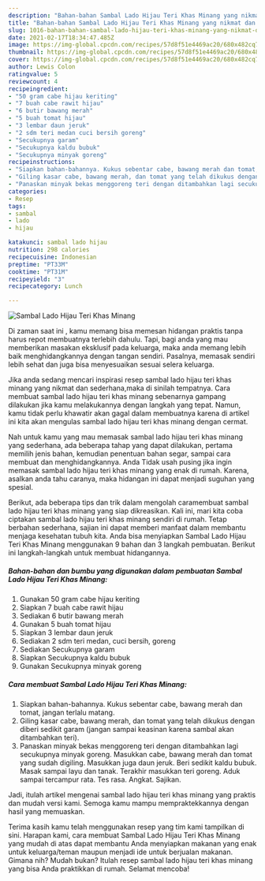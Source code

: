 ```yaml
---
description: "Bahan-bahan Sambal Lado Hijau Teri Khas Minang yang nikmat dan Mudah Dibuat"
title: "Bahan-bahan Sambal Lado Hijau Teri Khas Minang yang nikmat dan Mudah Dibuat"
slug: 1016-bahan-bahan-sambal-lado-hijau-teri-khas-minang-yang-nikmat-dan-mudah-dibuat
date: 2021-02-17T18:34:47.485Z
image: https://img-global.cpcdn.com/recipes/57d8f51e4469ac20/680x482cq70/sambal-lado-hijau-teri-khas-minang-foto-resep-utama.jpg
thumbnail: https://img-global.cpcdn.com/recipes/57d8f51e4469ac20/680x482cq70/sambal-lado-hijau-teri-khas-minang-foto-resep-utama.jpg
cover: https://img-global.cpcdn.com/recipes/57d8f51e4469ac20/680x482cq70/sambal-lado-hijau-teri-khas-minang-foto-resep-utama.jpg
author: Lewis Colon
ratingvalue: 5
reviewcount: 4
recipeingredient:
- "50 gram cabe hijau keriting"
- "7 buah cabe rawit hijau"
- "6 butir bawang merah"
- "5 buah tomat hijau"
- "3 lembar daun jeruk"
- "2 sdm teri medan cuci bersih goreng"
- "Secukupnya garam"
- "Secukupnya kaldu bubuk"
- "Secukupnya minyak goreng"
recipeinstructions:
- "Siapkan bahan-bahannya. Kukus sebentar cabe, bawang merah dan tomat, jangan terlalu matang."
- "Giling kasar cabe, bawang merah, dan tomat yang telah dikukus dengan diberi sedikit garam (jangan sampai keasinan karena sambal akan ditambahkan teri)."
- "Panaskan minyak bekas menggoreng teri dengan ditambahkan lagi secukupnya minyak goreng. Masukkan cabe, bawang merah dan tomat yang sudah digiling. Masukkan juga daun jeruk. Beri sedikit kaldu bubuk. Masak sampai layu dan tanak. Terakhir masukkan teri goreng. Aduk sampai tercampur rata. Tes rasa. Angkat. Sajikan."
categories:
- Resep
tags:
- sambal
- lado
- hijau

katakunci: sambal lado hijau 
nutrition: 298 calories
recipecuisine: Indonesian
preptime: "PT33M"
cooktime: "PT31M"
recipeyield: "3"
recipecategory: Lunch

---
```



![Sambal Lado Hijau Teri Khas Minang](https://img-global.cpcdn.com/recipes/57d8f51e4469ac20/680x482cq70/sambal-lado-hijau-teri-khas-minang-foto-resep-utama.jpg)

Di zaman  saat ini , kamu memang bisa memesan hidangan praktis tanpa harus repot membuatnya terlebih dahulu. Tapi, bagi anda yang mau memberikan masakan eksklusif pada keluarga, maka anda memang lebih baik menghidangkannya dengan tangan sendiri. Pasalnya, memasak sendiri lebih sehat dan juga bisa menyesuaikan sesuai selera keluarga.

Jika anda sedang mencari inspirasi resep sambal lado hijau teri khas minang yang nikmat dan sederhana,maka di sinilah tempatnya. Cara membuat sambal lado hijau teri khas minang  sebenarnya gampang dilakukan jika kamu melakukannya dengan langkah yang tepat. Namun, kamu tidak perlu khawatir akan gagal dalam membuatnya 
karena di artikel ini kita akan mengulas sambal lado hijau teri khas minang dengan cermat.  



Nah untuk kamu yang mau memasak sambal lado hijau teri khas minang yang sederhana, ada beberapa tahap yang dapat dilakukan, pertama memilih jenis bahan, kemudian penentuan bahan segar, sampai cara membuat dan menghidangkannya. Anda Tidak usah pusing jika ingin memasak sambal lado hijau teri khas minang yang enak di rumah. Karena, asalkan anda  tahu caranya, maka hidangan ini dapat menjadi suguhan yang spesial.

Berikut, ada beberapa tips dan trik dalam mengolah caramembuat sambal lado hijau teri khas minang yang siap dikreasikan. Kali ini, mari kita coba ciptakan sambal lado hijau teri khas minang sendiri di rumah. Tetap berbahan sederhana, sajian ini dapat memberi manfaat dalam membantu menjaga kesehatan tubuh kita. Anda bisa menyiapkan Sambal Lado Hijau Teri Khas Minang menggunakan 9 bahan dan 3 langkah pembuatan. Berikut ini langkah-langkah untuk membuat hidangannya.

<!--inarticleads1-->

##### Bahan-bahan dan bumbu yang digunakan dalam pembuatan Sambal Lado Hijau Teri Khas Minang:

1. Gunakan 50 gram cabe hijau keriting
1. Siapkan 7 buah cabe rawit hijau
1. Sediakan 6 butir bawang merah
1. Gunakan 5 buah tomat hijau
1. Siapkan 3 lembar daun jeruk
1. Sediakan 2 sdm teri medan, cuci bersih, goreng
1. Sediakan Secukupnya garam
1. Siapkan Secukupnya kaldu bubuk
1. Gunakan Secukupnya minyak goreng




<!--inarticleads2-->

##### Cara membuat Sambal Lado Hijau Teri Khas Minang:

1. Siapkan bahan-bahannya. Kukus sebentar cabe, bawang merah dan tomat, jangan terlalu matang.
1. Giling kasar cabe, bawang merah, dan tomat yang telah dikukus dengan diberi sedikit garam (jangan sampai keasinan karena sambal akan ditambahkan teri).
1. Panaskan minyak bekas menggoreng teri dengan ditambahkan lagi secukupnya minyak goreng. Masukkan cabe, bawang merah dan tomat yang sudah digiling. Masukkan juga daun jeruk. Beri sedikit kaldu bubuk. Masak sampai layu dan tanak. Terakhir masukkan teri goreng. Aduk sampai tercampur rata. Tes rasa. Angkat. Sajikan.




Jadi, itulah artikel mengenai  sambal lado hijau teri khas minang  yang praktis dan mudah versi kami. Semoga kamu mampu mempraktekkannya dengan hasil yang memuaskan. 

Terima kasih kamu telah menggunakan resep yang tim kami tampilkan di sini. Harapan kami, cara membuat  Sambal Lado Hijau Teri Khas Minang yang mudah di atas dapat membantu Anda menyiapkan makanan yang enak untuk keluarga/teman maupun menjadi ide untuk berjualan makanan. Gimana nih? Mudah bukan? Itulah resep sambal lado hijau teri khas minang yang bisa Anda praktikkan di rumah. Selamat mencoba!

